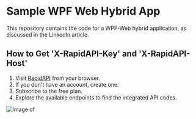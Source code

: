 # Sample WPF Web Hybrid App

This repository contains the code for a WPF-Web hybrid application, as discussed in the LinkedIn article.

## How to Get 'X-RapidAPI-Key' and 'X-RapidAPI-Host'

1. Visit [RapidAPI](https://rapidapi.com/narukaakshat/api/country55) from your browser.
2. If you don't have an account, create one.
3. Subscribe to the free plan.
4. Explore the available endpoints to find the integrated API codes.

![Image of ](image_url)

